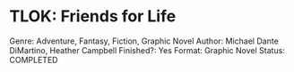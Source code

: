 # TLOK: Friends for Life

Genre: Adventure, Fantasy, Fiction, Graphic Novel
Author: Michael Dante DiMartino, Heather Campbell
Finished?: Yes
Format: Graphic Novel
Status: COMPLETED